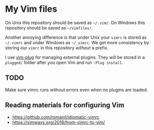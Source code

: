 # My Vim files

On Unix this repository should be saved as `~/.vim/`.
On Windows this repository should be saved as `~/vimfiles/`.

Another annoying difference is that under Unix your `vimrc` is stored as `~/.vimrc` and under Windows as `~/_vimrc`.
We get more consistency by storing our `vimrc` in this repository *without* a prefix.

I use [vim-plug](https://github.com/junegunn/vim-plug) for managing external plugins.
They will be stored in a `plugged/` folder after you open Vim and run `:Plug install`.

## TODO

Make sure vimrc runs without errors even when no plugins are loaded.

## Reading materials for configuring Vim

- https://github.com/romainl/idiomatic-vimrc
- https://vimways.org/2018/from-vimrc-to-vim/
